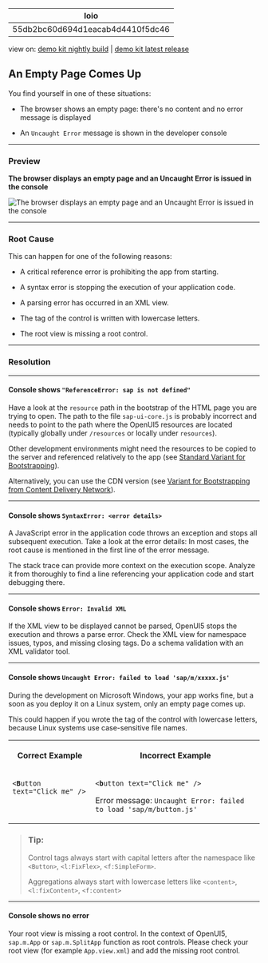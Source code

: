 <!-- loio55db2bc60d694d1eacab4d4410f5dc46 -->

| loio |
| -----|
| 55db2bc60d694d1eacab4d4410f5dc46 |

<div id="loio">

view on: [demo kit nightly build](https://sdk.openui5.org/nightly/#/topic/55db2bc60d694d1eacab4d4410f5dc46) | [demo kit latest release](https://sdk.openui5.org/topic/55db2bc60d694d1eacab4d4410f5dc46)</div>

## An Empty Page Comes Up

You find yourself in one of these situations:

-   The browser shows an empty page: there's no content and no error message is displayed

-   An `Uncaught Error` message is shown in the developer console


***

### Preview

   
  
**The browser displays an empty page and an Uncaught Error is issued in the console**

 ![](images/loio873b3c2966e64bc2b080d8f4a5ae70fc_LowRes.png "The browser displays an empty page and an Uncaught Error is issued in
					the console") 

***

### Root Cause

This can happen for one of the following reasons:

-   A critical reference error is prohibiting the app from starting.

-   A syntax error is stopping the execution of your application code.

-   A parsing error has occurred in an XML view.

-   The tag of the control is written with lowercase letters.

-   The root view is missing a root control.


***

### Resolution

***

#### Console shows `"ReferenceError: sap is not defined"`

Have a look at the `resource` path in the bootstrap of the HTML page you are trying to open. The path to the file `sap-ui-core.js` is probably incorrect and needs to point to the path where the OpenUI5 resources are located \(typically globally under `/resources` or locally under `resources`\).

Other development environments might need the resources to be copied to the server and referenced relatively to the app \(see [Standard Variant for Bootstrapping](Standard_Variant_for_Bootstrapping_91f1f45.md)\).

Alternatively, you can use the CDN version \(see [Variant for Bootstrapping from Content Delivery Network](Variant_for_Bootstrapping_from_Content_Delivery_Network_2d3eb2f.md)\).

***

#### Console shows `SyntaxError: <error details>`

A JavaScript error in the application code throws an exception and stops all subsequent execution. Take a look at the error details: In most cases, the root cause is mentioned in the first line of the error message.

The stack trace can provide more context on the execution scope. Analyze it from thoroughly to find a line referencing your application code and start debugging there.

***

#### Console shows `Error: Invalid XML`

If the XML view to be displayed cannot be parsed, OpenUI5 stops the execution and throws a parse error. Check the XML view for namespace issues, typos, and missing closing tags. Do a schema validation with an XML validator tool.

***

#### Console shows `Uncaught Error: failed to load 'sap/m/xxxxx.js'`

During the development on Microsoft Windows, your app works fine, but a soon as you deploy it on a Linux system, only an empty page comes up.

This could happen if you wrote the tag of the control with lowercase letters, because Linux systems use case-sensitive file names.


<table>
<tr>
<th valign="top">

Correct Example



</th>
<th valign="top">

Incorrect Example



</th>
</tr>
<tr>
<td valign="top">

 <code>&lt;<b>B</b>utton text="Click me" /&gt;</code> 



</td>
<td valign="top">

<code>&lt;<b>b</b>utton text="Click me" /&gt;</code>

Error message: `Uncaught Error: failed to load 'sap/m/button.js'`



</td>
</tr>
</table>

> ### Tip:  
> Control tags always start with capital letters after the namespace like `<Button>`, `<l:FixFlex>`, `<f:SimpleForm>`.
> 
> Aggregations always start with lowercase letters like `<content>`, `<l:fixContent>`, `<f:content>`

***

#### Console shows no error

Your root view is missing a root control. In the context of OpenUI5, `sap.m.App` or `sap.m.SplitApp` function as root controls. Please check your root view \(for example `App.view.xml`\) and add the missing root control.


